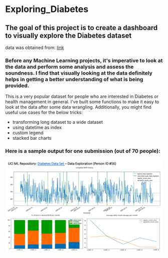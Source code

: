# Exploring_Diabetes
## The goal of this project is to create a dashboard to visually explore the Diabetes dataset
data was obtained from: [link](https://archive.ics.uci.edu/ml/datasets/diabetes)

### Before any Machine Learning projects, it's imperative to look at the data and perform some analysis and assess the soundness. I find that visually looking at the data definitely helps in getting a better understanding of what is being provided. 

This is a very popular dataset for people who are interested in Diabetes or health management in general. I've built some functions to make it easy to look at the data after some data wrangling. Additionally, you might find useful use cases for the below tricks: 
- transforming long dataset to a wide dataset
- using datetime as index
- custom legend
- stacked bar charts

### Here is a sample output for one submission (out of 70 people): 
![Image](image.png)
